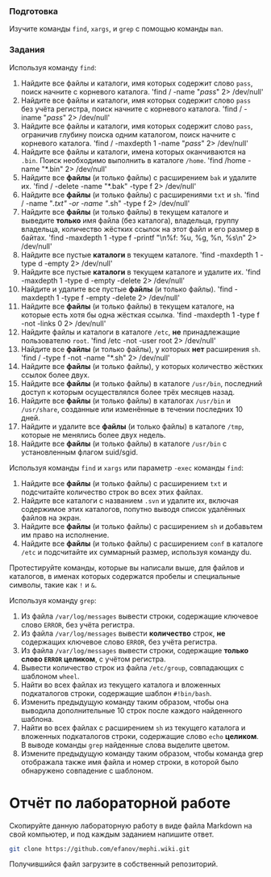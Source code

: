 ### Подготовка

Изучите команды `find`, `xargs`, и `grep` с помощью команды `man`.

### Задания

Используя команду `find`:

1. Найдите все файлы и каталоги, имя которых содержит слово `pass`, поиск начните с корневого каталога. 'find / -name "*pass*"  2> /dev/null'
1. Найдите все файлы и каталоги, имя которых содержит слово `pass` без учёта регистра, поиск начните с корневого каталога. 'find / -iname "*pass*"  2> /dev/null'
1. Найдите все файлы и каталоги, имя которых содержит слово `pass`, ограничив глубину поиска одним каталогом, поиск начните с корневого каталога. 'find / -maxdepth 1 -name "*pass*"  2> /dev/null'
1. Найдите все файлы и каталоги, имена которых оканчиваются на `.bin`. Поиск необходимо выполнить в каталоге `/home`. 'find /home -name "*.bin" 2> /dev/null'
1. Найдите все **файлы** (и только файлы) с расширением `bak` и удалите их. 'find / -delete -name "*.bak" -type f 2> /dev/null'
1. Найдите все **файлы** (и только файлы) с расширениями `txt` и `sh`. 'find / -name "*.txt" -or -name "*.sh" -type f 2> /dev/null'
1. Найдите все **файлы** (и только файлы) в текущем каталоге и выведите **только** имя файла (без каталога), владельца, группу владельца, количество жёстких ссылок на этот файл и его размер в байтах. 'find -maxdepth 1 -type f -printf "\n%f: %u, %g, %n, %s\n" 2> /dev/null'
1. Найдите все пустые **каталоги** в текущем каталоге. 'find -maxdepth 1 -type d -empty 2> /dev/null'
1. Найдите все пустые **каталоги** в текущем каталоге и удалите их. 'find -maxdepth 1 -type d -empty -delete 2> /dev/null'
1. Найдите и удалите все пустые **файлы** (и только файлы). 'find -maxdepth 1 -type f -empty -delete 2> /dev/null'
1. Найдите все **файлы** (и только файлы) в текущем каталоге, на которые есть хотя бы одна жёсткая ссылка. 'find -maxdepth 1 -type f -not -links 0 2> /dev/null'
1. Найдите файлы и каталоги в каталоге `/etc`, **не** принадлежащие пользователю `root`. 'find /etc -not -user root 2> /dev/null'
1. Найдите все **файлы** (и только файлы), у которых **нет** расширения `sh`. 'find / -type f -not -name "*.sh" 2> /dev/null'
1. Найдите все **файлы** (и только файлы), у которых количество жёстких ссылок более двух.
1. Найдите все **файлы** (и только файлы) в каталоге `/usr/bin`, последний доступ к которым осуществлялся более трёх месяцев назад.
1. Найдите все **файлы** (и только файлы) в каталогах `/usr/bin` и `/usr/share`, созданные или изменённые в течении последних 10 дней.
1. Найдите и удалите все **файлы** (и только файлы) в каталоге `/tmp`, которые не менялись более двух недель.
1. Найдите все **файлы** (и только файлы) в каталоге `/usr/bin` с установленным флагом suid/sgid.

Используя команды `find` и `xargs` или параметр `-exec` команды `find`:

1. Найдите все **файлы** (и только файлы) с расширением `txt` и подсчитайте количество строк во всех этих файлах.
1. Найдите все каталоги с названием `.svn` и удалите их, включая содержимое этих каталогов, попутно выводя список удалённых файлов на экран.
1. Найдите все **файлы** (и только файлы) с расширением `sh` и добавьтем им право на исполнение.
1. Найдите все **файлы** (и только файлы) с расширением `conf` в каталоге `/etc` и подсчитайте их суммарный размер, используя команду du.

Протестируйте команды, которые вы написали выше, для файлов и каталогов, в именах которых содержатся пробелы и специальные символы, такие как `!` и `&`.

Используя команду `grep`:

1. Из файла `/var/log/messages` вывести строки, содержащие ключевое слово `ERROR`, без учёта регистра.
1. Из файла `/var/log/messages` вывести **количество** строк, **не** содержащих ключевое слово `ERROR`, без учёта регистра.
1. Из файла `/var/log/messages` вывести строки, содержащие **только слово `ERROR` целиком**, с учётом регистра.
1. Вывести количество строк из файла `/etc/group`, совпадающих с шаблоном `wheel`.
1. Найти во всех файлах из текущего каталога и вложенных подкаталогов строки, содержащие шаблон `#!bin/bash`.
1. Изменить предыдущую команду таким образом, чтобы она выводила дополнительные 10 строк после каждого найденного шаблона.
1. Найти во всех файлах с расширением `sh` из текущего каталога и вложенных подкаталогов строки, содержащие слово `echo` **целиком**. В выводе команды `grep` найденные слова выделите цветом.
1. Измените предыдущую команду таким образом, чтобы команда grep отображала также имя файла и номер строки, в которой было обнаружено совпадение с шаблоном.

# Отчёт по лабораторной работе

Скопируйте данную лабораторную работу в виде файла Markdown на свой компьютер, и под каждым заданием напишите ответ.

```sh
git clone https://github.com/efanov/mephi.wiki.git
```

Получившийся файл загрузите в собственный репозиторий.
